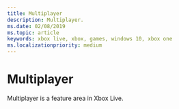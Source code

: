 ```yaml
---
title: Multiplayer
description: Multiplayer.
ms.date: 02/08/2019
ms.topic: article
keywords: xbox live, xbox, games, windows 10, xbox one
ms.localizationpriority: medium
---
```

# Multiplayer

Multiplayer is a feature area in Xbox Live.
